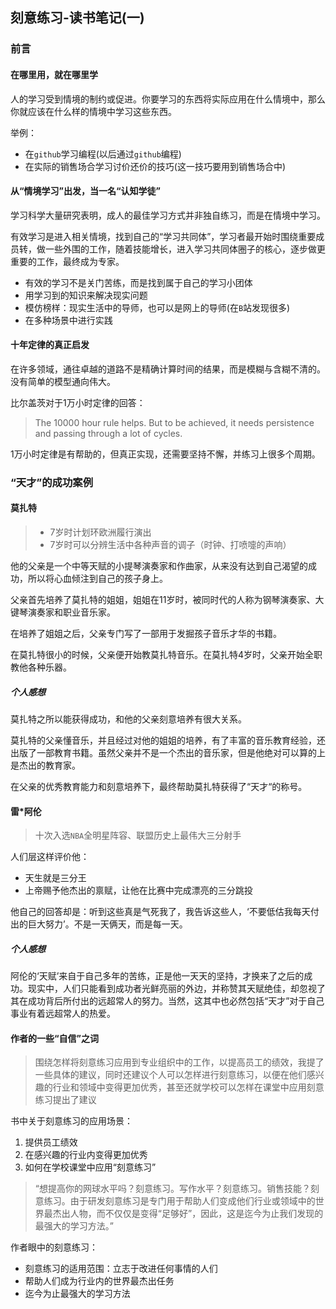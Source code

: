 ## 刻意练习-读书笔记(一)
### 前言
#### 在哪里用，就在哪里学
人的学习受到情境的制约或促进。你要学习的东西将实际应用在什么情境中，那么你就应该在什么样的情境中学习这些东西。

举例：  
* 在`github`学习编程(以后通过`github`编程)
* 在实际的销售场合学习讨价还价的技巧(这一技巧要用到销售场合中)

#### 从“情境学习”出发，当一名“认知学徒”
学习科学大量研究表明，成人的最佳学习方式并非独自练习，而是在情境中学习。

有效学习是进入相关情境，找到自己的“学习共同体”，学习者最开始时围绕重要成员转，做一些外围的工作，随着技能增长，进入学习共同体圈子的核心，逐步做更重要的工作，最终成为专家。

* 有效的学习不是关门苦练，而是找到属于自己的学习小团体
* 用学习到的知识来解决现实问题
* 模仿榜样：现实生活中的导师，也可以是网上的导师(在`B`站发现很多)
* 在多种场景中进行实践

#### 十年定律的真正启发
在许多领域，通往卓越的道路不是精确计算时间的结果，而是模糊与含糊不清的。没有简单的模型通向伟大。

比尔盖茨对于1万小时定律的回答：  
> The 10000 hour rule helps. But to be achieved, it needs persistence and passing through a lot of cycles.

1万小时定律是有帮助的，但真正实现，还需要坚持不懈，并练习上很多个周期。

### “天才”的成功案例
#### 莫扎特
> * 7岁时计划环欧洲履行演出
> * 7岁时可以分辨生活中各种声音的调子（时钟、打喷嚏的声响）

他的父亲是一个中等天赋的小提琴演奏家和作曲家，从来没有达到自己渴望的成功，所以将心血倾注到自己的孩子身上。

父亲首先培养了莫扎特的姐姐，姐姐在11岁时，被同时代的人称为钢琴演奏家、大键琴演奏家和职业音乐家。

在培养了姐姐之后，父亲专门写了一部用于发掘孩子音乐才华的书籍。

在莫扎特很小的时候，父亲便开始教莫扎特音乐。在莫扎特4岁时，父亲开始全职教他各种乐器。
##### 个人感想
莫扎特之所以能获得成功，和他的父亲刻意培养有很大关系。

莫扎特的父亲懂音乐，并且经过对他的姐姐的培养，有了丰富的音乐教育经验，还出版了一部教育书籍。虽然父亲并不是一个杰出的音乐家，但是他绝对可以算的上是杰出的教育家。

在父亲的优秀教育能力和刻意培养下，最终帮助莫扎特获得了“天才“的称号。

#### 雷*阿伦
> 十次入选`NBA`全明星阵容、联盟历史上最伟大三分射手

人们层这样评价他：  

* 天生就是三分王
* 上帝赐予他杰出的禀赋，让他在比赛中完成漂亮的三分跳投

他自己的回答却是：听到这些真是气死我了，我告诉这些人，‘不要低估我每天付出的巨大努力’。不是一天俩天，而是每一天。

##### 个人感想
阿伦的‘天赋’来自于自己多年的苦练，正是他一天天的坚持，才换来了之后的成功。现实中，人们只能看到成功者光鲜亮丽的外边，并称赞其天赋绝佳，却忽视了其在成功背后所付出的远超常人的努力。当然，这其中也必然包括“天才”对于自己事业有着远超常人的热爱。

#### 作者的一些“自信”之词
> 围绕怎样将刻意练习应用到专业组织中的工作，以提高员工的绩效，我提了一些具体的建议，同时还建议个人可以怎样进行刻意练习，以便在他们感兴趣的行业和领域中变得更加优秀，甚至还就学校可以怎样在课堂中应用刻意练习提出了建议

书中关于刻意练习的应用场景：  
1. 提供员工绩效
2. 在感兴趣的行业内变得更加优秀
3. 如何在学校课堂中应用“刻意练习”

> “想提高你的网球水平吗？刻意练习。写作水平？刻意练习。销售技能？刻意练习。由于研发刻意练习是专门用于帮助人们变成他们行业或领域中的世界最杰出人物，而不仅仅是变得“足够好”，因此，这是迄今为止我们发现的最强大的学习方法。”

作者眼中的刻意练习：  
* 刻意练习的适用范围：立志于改进任何事情的人们
* 帮助人们成为行业内的世界最杰出任务
* 迄今为止最强大的学习方法

